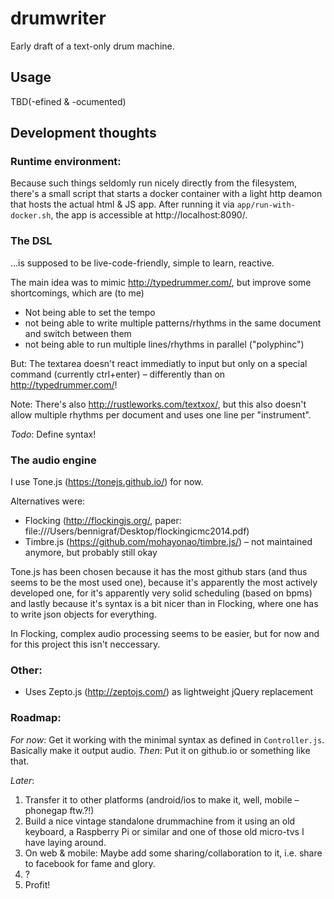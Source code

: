 # drumwriter

Early draft of a text-only drum machine.

## Usage

TBD(-efined & -ocumented)

## Development thoughts

### Runtime environment:

Because such things seldomly run nicely directly from the filesystem, there's a small script that starts a docker container with a light http deamon that hosts the actual html & JS app. After running it via `app/run-with-docker.sh`, the app is accessible at http://localhost:8090/.

### The DSL 

...is supposed to be live-code-friendly, simple to learn, reactive.

The main idea was to mimic http://typedrummer.com/, but improve some shortcomings, which are (to me)

 * Not being able to set the tempo
 * not being able to write multiple patterns/rhythms in the same document and switch between them
 * not being able to run multiple lines/rhythms in parallel ("polyphinc")

But: The textarea doesn't react immediatly to input but only on a special command (currently ctrl+enter) – differently than on http://typedrummer.com/!

Note: There's also http://rustleworks.com/textxox/, but this also doesn't allow multiple rhythms per document and uses one line per "instrument".

*Todo*: Define syntax!

### The audio engine

I use Tone.js (https://tonejs.github.io/) for now.

Alternatives were:

 * Flocking (http://flockingjs.org/, paper: file:///Users/bennigraf/Desktop/flockingicmc2014.pdf) 
 * Timbre.js (https://github.com/mohayonao/timbre.js/) – not maintained anymore, but probably still okay

Tone.js has been chosen because it has the most github stars (and thus seems to be the most used one), because it's apparently the most actively developed one, for it's apparently very solid scheduling (based on bpms) and lastly because it's syntax is a bit nicer than in Flocking, where one has to write json objects for everything. 

In Flocking, complex audio processing seems to be easier, but for now and for this project this isn't neccessary.

### Other:

 * Uses Zepto.js (http://zeptojs.com/) as lightweight jQuery replacement
 
### Roadmap:

*For now*: Get it working with the minimal syntax as defined in `Controller.js`. Basically make it output audio. *Then*: Put it on github.io or something like that.

*Later*: 

 1. Transfer it to other platforms (android/ios to make it, well, mobile – phonegap ftw.?!)
 2. Build a nice vintage standalone drummachine from it using an old keyboard, a Raspberry Pi or similar and one of those old micro-tvs I have laying around.
 3. On web & mobile: Maybe add some sharing/collaboration to it, i.e. share to facebook for fame and glory.
 4. ?
 5. Profit!
